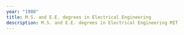 ```yaml
---
year: "1980"
title: M.S. and E.E. degrees in Electrical Engineering
description: M.S. and E.E. degrees in Electrical Engineering MIT
---
```


